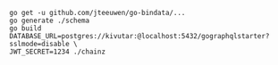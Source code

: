     go get -u github.com/jteeuwen/go-bindata/...
    go generate ./schema
    go build
    DATABASE_URL=postgres://kivutar:@localhost:5432/gographqlstarter?sslmode=disable \
    JWT_SECRET=1234 ./chainz